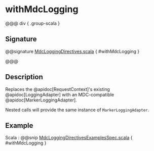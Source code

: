 # withMdcLogging

@@@ div { .group-scala }

## Signature

@@signature [MdcLoggingDirectives.scala](/akka-http/src/main/scala/akka/http/scaladsl/server/directives/MdcLoggingDirectives.scala) { #withMdcLogging }

@@@

## Description

Replaces the @apidoc[RequestContext]'s existing @apidoc[LoggingAdapter] with an MDC-compatible @apidoc[MarkerLoggingAdapter].

Nested calls will provide the same instance of `MarkerLoggingAdapter`.

## Example

Scala
:  @@snip [MdcLoggingDirectivesExamplesSpec.scala](/docs/src/test/scala/docs/http/scaladsl/server/directives/MdcLoggingDirectivesExamplesSpec.scala) { #withMdcLogging }
